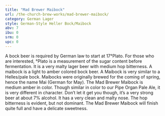 ```yaml
---
title: "Mad Brewer Maibock"
url: /the-church-brew-works/mad-brewer-maibock/
category: German Lager
style: German-Style Heller Bock/Maibock
abv: 7
ibu: 0
srm: 0
upc: 0
---
```

A bock beer is required by German law to start at 17°Plato.   For those who are interested, °Plato is a measurement of the sugar content before fermentation.  It is a very malty lager beer with medium hop bitterness.  A maibock is a light to amber colored bock beer.  A Maibock is very similar to a Helles/pale bock.  Maibocks were originally brewed for the coming of spring, hence the name Mai (German for May).  The Mad Brewer Maibock is medium amber in color.  Though similar in color to our Pipe Organ Pale Ale, it is very different in character.  Don’t let it get you though, it’s a very strong beer at about 7% alcohol. It has a very clean and malty nose.  The hop bitterness is evident, but not dominant.  The Mad Brewer Maibock will finish quite full and have a delicate sweetness.
